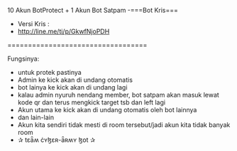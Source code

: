 10 Akun BotProtect + 1 Akun Bot Satpam
-===Bot Kris===
- Versi Kris :
- http://line.me/ti/p/GkwfNjoPDH

==================================

Fungsinya:
- untuk protek pastinya
- Admin ke kick akan di undang otomatis
- bot lainya ke kick akan di undang lagi
- kalau admin nyuruh nendang member, bot satpam akan masuk lewat kode qr dan terus mengkick target tsb dan left lagi
- Akun utama ke kick akan di undang otomatis oleh bot lainnya
- dan lain-lain
- Akun kita sendiri tidak mesti di room tersebut/jadi akun kita tidak banyak room
- ✰ tɛǟʍ ċʏɮɛʀ-ǟʀʍʏ ɮօt ✰
